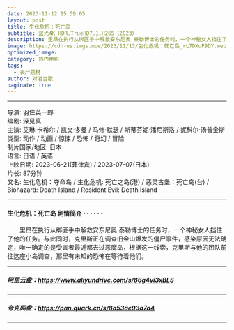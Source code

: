```yaml
---
date: 2023-11-12 15:59:05
layout: post
title: 生化危机：死亡岛
subtitle: 蓝光4K HDR.TrueHD7.1.H265（2023）
description: 里昂在执行从绑匪手中解救安东尼奥 泰勒博士的任务时，一个神秘女人挡住了他的任务。与此同时，克里斯正在调查旧金山爆发的僵尸事件，感染原因无法确定，唯一确定的是受害者最近都去过恶魔岛，根据这一线索，克里斯与他的团队前往这座小岛调查，那里有未知的恐怖在等待着他们...
image: https://cdn-us.imgs.moe/2023/11/13/生化危机：死亡岛_rL7DXuP9DY.webp
optimized_image: 
category: 热门电影
tags:
  - 丧尸题材
author: 对酒当歌
paginate: true
---
```


---

导演: 羽住英一郎  
编剧: 深见真  
主演: 艾琳·卡希尔 / 凯文·多曼 / 马修·默瑟 / 斯蒂芬妮·潘尼斯洛 / 妮科尔·汤普金斯  
类型: 动作 / 动画 / 惊悚 / 恐怖 / 奇幻 / 冒险  
制片国家/地区: 日本  
语言: 日语 / 英语  
上映日期: 2023-06-21(菲律宾) / 2023-07-07(日本)  
片长: 87分钟  
又名: 生化危机：夺命岛 / 生化危机: 死亡之岛(港) / 恶灵古堡：死亡岛(台) / Biohazard: Death Island / Resident Evil: Death Island  

---

#### 生化危机：死亡岛 剧情简介 · · · · · ·

　　里昂在执行从绑匪手中解救安东尼奥 泰勒博士的任务时，一个神秘女人挡住了他的任务。与此同时，克里斯正在调查旧金山爆发的僵尸事件，感染原因无法确定，唯一确定的是受害者最近都去过恶魔岛，根据这一线索，克里斯与他的团队前往这座小岛调查，那里有未知的恐怖在等待着他们。

---

##### 阿里云盘：<https://www.aliyundrive.com/s/86g4vi3xBLS>

---

##### 夸克网盘：<https://pan.quark.cn/s/8a53ae93a7a4>

---
